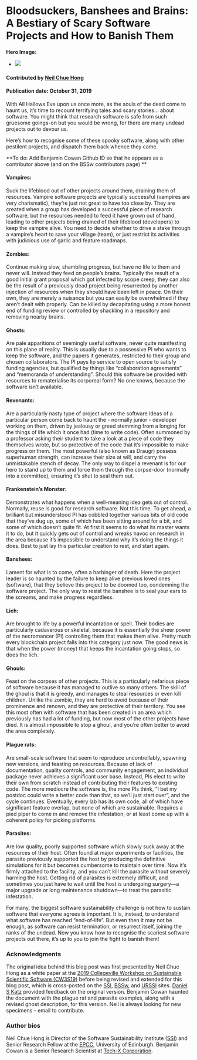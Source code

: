 # Bloodsuckers, Banshees and Brains: A Bestiary of Scary Software Projects and How to Banish Them

**Hero Image:**

 - <img src='https://github.com/betterscientificsoftware/images/raw/master/Blog_081318_SoftVer.png' />

#### Contributed by [Neil Chue Hong](https://github.com/npch "Neil Chue Hong GitHub Profile") 

#### Publication date: October 31, 2019

With All Hallows Eve upon us once more, as the souls of the dead come to haunt us, it’s time to recount terrifying tales and scary stories… about software. You might think that research software is safe from such gruesome goings-on but you would be wrong, for there are many undead projects out to devour us.

Here’s how to recognise some of these spooky software, along with other pestilent projects, and dispatch them back whence they came.

**To do: Add Benjamin Cowan Github ID so that he appears as a contributor above (and on the BSSw contributors page) **

#### Vampires: 
Suck the lifeblood out of other projects around them, draining them of resources. Vampire software projects are typically successful (vampires are very charismatic), they’re just not great to have too close by. They are created when a group has developed a successful piece of research software, but the resources needed to feed it have grown out of hand, leading to other projects being drained of their lifeblood (developers) to keep the vampire alive. You need to decide whether to drive a stake through a vampire’s heart to save your village (team), or just restrict its activities with judicious use of garlic and feature roadmaps.

#### Zombies: 
Continue making slow, shambling progress, but have no life to them and never will. Instead they feed on people’s brains. Typically the result of a good initial grant proposal which got infected by scope creep, they can also be the result of a previously dead project being resurrected by another injection of resources when they should have been left in peace. On their own, they are merely a nuisance but you can easily be overwhelmed if they aren’t dealt with properly. Can be killed by decapitating using a more honest end of funding review or controlled by shackling in a repository and removing nearby brains.

#### Ghosts: 
Are pale apparitions of seemingly useful software, never quite manifesting on this plane of reality. This is usually due to a possessive PI who wants to keep the software, and the papers it generates, restricted to their group and chosen collaborators. The PI pays lip service to open source to satisfy funding agencies, but qualified by things like “collaboration agreements” and “memoranda of understanding”.  Should this software be provided with resources to rematerialise its corporeal form? No one knows, because the software isn’t available. 

#### Revenants: 
Are a particularly nasty type of project where the software ideas of a particular person come back to haunt the - normally junior - developer working on them, driven by jealousy or greed stemming from a longing for the things of life which it once had (time to write code). Often summoned by a professor asking their student to take a look at a piece of code they themselves wrote, but so protective of the code that it’s impossible to make progress on them. The most powerful (also known as Draugr) possess superhuman strength, can increase their size at will, and carry the unmistakable stench of decay. The only way to dispel a revenant is for our hero to stand up to them and force them through the corpse-door (normally into a committee), ensuring it’s shut to seal them out. 

#### Frankenstein’s Monster: 
Demonstrates what happens when a well-meaning idea gets out of control. Normally, reuse is good for research software. Not this time. To get ahead, a brilliant but misunderstood PI has cobbled together various bits of old code that they’ve dug up, some of which has been sitting around for a bit, and some of which doesn’t quite fit. At first it seems to do what its master wants it to do, but it quickly gets out of control and wreaks havoc on research in the area because it’s impossible to understand why it’s doing the things it does. Best to just lay this particular creation to rest, and start again.

#### Banshees: 
Lament for what is to come, often a harbinger of death. Here the project leader is so haunted by the failure to keep alive previous loved ones (software), that they believe this project to be doomed too, condemning the software project. The only way to resist the banshee is to seal your ears to the screams, and make progress regardless.

#### Lich: 
Are brought to life by a powerful incantation or spell. Their bodies are particularly cadaverous or skeletal, because it is essentially the sheer power of the necromancer (PI) controlling them that makes them alive. Pretty much every blockchain project falls into this category just now. The good news is that when the power (money) that keeps the incantation going stops, so does the lich.

#### Ghouls: 
Feast on the corpses of other projects. This is a particularly nefarious piece of software because it has managed to outlive so many others. The skill of the ghoul is that it is greedy, and manages to steal resources or even kill children. Unlike the zombie, they are hard to avoid because of their prominence and renown, and they are protective of their territory. You see this most often with software that has been created in an area which previously has had a lot of funding, but now most of the other projects have died. It is almost impossible to stop a ghoul, and you’re often better to avoid the area completely.

#### Plague rats: 
Are small-scale software that seem to reproduce uncontrollably, spawning new versions, and feasting on resources. Because of lack of documentation, quality controls, and community engagement, an individual package never achieves a significant user base. Instead, PIs elect to write their own from scratch instead of contributing their features to existing code. The more mediocre the software is, the more PIs think, “I bet my postdoc could write a better code than that, so we’ll just start over”, and the cycle continues. Eventually, every lab has its own code, all of which have significant feature overlap, but none of which are sustainable. Requires a pied piper to come in and remove the infestation, or at least come up with a coherent policy for picking platforms. 

#### Parasites: 
Are low quality, poorly supported software which slowly suck away at the resources of their host. Often found at major experiments or facilities, the parasite previously supported the host by producing the definitive simulations for it but becomes cumbersome to maintain over time. Now it’s firmly attached to the facility, and you can’t kill the parasite without severely harming the host. Getting rid of parasites is extremely difficult, and sometimes you just have to wait until the host is undergoing surgery—a major upgrade or long maintenance shutdown—to treat the parasitic infestation.

For many, the biggest software sustainability challenge is not how to sustain software that everyone agrees is important. It is, instead, to understand what software has reached “end-of-life”. But even then it may not be enough, as software can resist termination, or resurrect itself, joining the ranks of the undead. Now you know how to recognise the scariest software projects out there, it’s up to you to join the fight to banish them!


### Acknowledgments

The original idea behind this blog post was first presented by Neil Chue Hong as a white paper at the [2019 Collegeville Workshop on Sustainable Scientific Software (CW3S19)](https://collegeville.github.io/CW3S19/) before being revised and extended for this blog post, which is cross-posted on the [SSI](https://www.software.ac.uk), [BSSw](https://bssw.io), and [URSSI](http://urssi.us) sites. [Daniel S Katz](https://danielskatz.org) provided feedback on the original version. Benjamin Cowan haunted the document with the plague rat and parasite examples, along with a revised ghost description, for this version. Neil is always looking for new specimens - email to contribute.

### Author bios

Neil Chue Hong is Director of the Software Sustainability Institute ([SSI](https://www.software.ac.uk)) and Senior Research Fellow at the [EPCC](https://www.epcc.ed.ac.uk), University of Edinburgh.
Benjamin Cowan is a Senior Research Scientist at [Tech-X Corporation](https://www.txcorp.com).


<!---
Publish: no
Categories: development
Topics: release and deployment
Tags: bssw-blog-article
Level: 2
Prerequisites: default
Aggregate: none
--->
